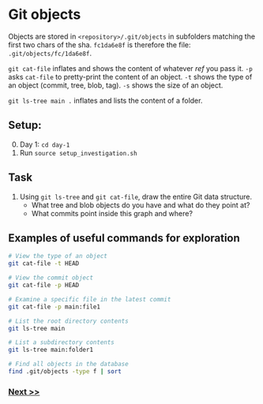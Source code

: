 # Git objects

Objects are stored in `<repository>/.git/objects` in subfolders matching the first two chars of the sha.
`fc1da6e8f` is therefore the file: `.git/objects/fc/1da6e8f`.

`git cat-file` inflates and shows the content of whatever _ref_ you pass it.
`-p` asks `cat-file` to pretty-print the content of an object.
`-t` shows the type of an object (commit, tree, blob, tag).
`-s` shows the size of an object.

`git ls-tree main .` inflates and lists the content of a folder.

## Setup:
0. Day 1: `cd day-1`
1. Run `source setup_investigation.sh` 

## Task

1. Using `git ls-tree` and `git cat-file`, draw the entire Git data structure.
	- What tree and blob objects do you have and what do they point at?
	- What commits point inside this graph and where?

## Examples of useful commands for exploration

```bash
# View the type of an object
git cat-file -t HEAD

# View the commit object
git cat-file -p HEAD

# Examine a specific file in the latest commit
git cat-file -p main:file1

# List the root directory contents
git ls-tree main

# List a subdirectory contents
git ls-tree main:folder1

# Find all objects in the database
find .git/objects -type f | sort
```

### [Next >>](4-basic-branching.md)
